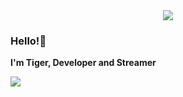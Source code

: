 <!-- ![Preview](./images/bg.jpg) -->

<div align="center">
<img src="https://typograssy.deno.dev/api?text=SomboyTiger&l0=none&l1=00cce6&l2=80f1ff&l3=009eb3&l4=caf9ff&bg=none&frame=none&speed=100&comment=">
</div>

### Hello!👋

**I'm Tiger, Developer and Streamer** 

<img src="https://stats-dev-github-git-main-somboytiger.vercel.app/api?username=somboytiger&show_icons=true&count_private=true&theme=react&hide_border=true&bg_color=0D1117"/>